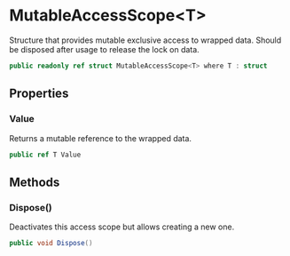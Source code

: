 # MutableAccessScope\<T\>

Structure that provides mutable exclusive access to wrapped data.
Should be disposed after usage to release the lock on data.

```csharp
public readonly ref struct MutableAccessScope<T> where T : struct
```


## Properties


### Value

Returns a mutable reference to the wrapped data.

```csharp
public ref T Value
```


## Methods


### Dispose()

Deactivates this access scope but allows creating a new one.

```csharp
public void Dispose()
```

